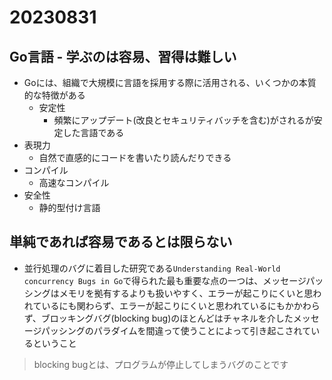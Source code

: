 # 20230831

## Go言語 - 学ぶのは容易、習得は難しい

- Goには、組織で大規模に言語を採用する際に活用される、いくつかの本質的な特徴がある
  - 安定性
    - 頻繁にアップデート(改良とセキュリティバッチを含む)がされるが安定した言語である
- 表現力
  - 自然で直感的にコードを書いたり読んだりできる
- コンパイル
  - 高速なコンパイル
- 安全性
  - 静的型付け言語

## 単純であれば容易であるとは限らない

- 並行処理のバグに着目した研究である`Understanding Real-World concurrency Bugs in Go`で得られた最も重要な点の一つは、メッセージパッシングはメモリを拠有するよりも扱いやすく、エラーが起こりにくいと思われているにも関わらず、エラーが起こりにくいと思われているにもかかわらず、ブロッキングバグ(blocking bug)のほとんどはチャネルを介したメッセージパッシングのパラダイムを間違って使うことによって引き起こされているということ

> blocking bugとは、プログラムが停止してしまうバグのことです
